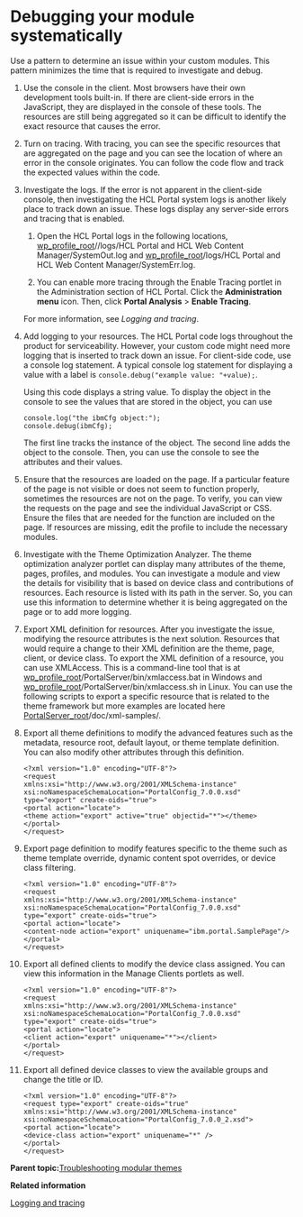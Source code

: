 # Debugging your module systematically 

Use a pattern to determine an issue within your custom modules. This pattern minimizes the time that is required to investigate and debug.

1.  Use the console in the client. Most browsers have their own development tools built-in. If there are client-side errors in the JavaScript, they are displayed in the console of these tools. The resources are still being aggregated so it can be difficult to identify the exact resource that causes the error.

2.  Turn on tracing. With tracing, you can see the specific resources that are aggregated on the page and you can see the location of where an error in the console originates. You can follow the code flow and track the expected values within the code.

3.  Investigate the logs. If the error is not apparent in the client-side console, then investigating the HCL Portal system logs is another likely place to track down an issue. These logs display any server-side errors and tracing that is enabled.

    1.  Open the HCL Portal logs in the following locations, [wp\_profile\_root](../reference/wpsdirstr.md#wp_profile_root)//logs/HCL Portal and HCL Web Content Manager/SystemOut.log and [wp\_profile\_root](../reference/wpsdirstr.md#wp_profile_root)/logs/HCL Portal and HCL Web Content Manager/SystemErr.log.

    2.  You can enable more tracing through the Enable Tracing portlet in the Administration section of HCL Portal. Click the **Administration menu** icon. Then, click **Portal Analysis** \> **Enable Tracing**.

    For more information, see *Logging and tracing*.

4.  Add logging to your resources. The HCL Portal code logs throughout the product for serviceability. However, your custom code might need more logging that is inserted to track down an issue. For client-side code, use a console log statement. A typical console log statement for displaying a value with a label is `console.debug("example value: "+value);`.

    Using this code displays a string value. To display the object in the console to see the values that are stored in the object, you can use

    ```
    console.log("the ibmCfg object:");
    console.debug(ibmCfg);
    ```

    The first line tracks the instance of the object. The second line adds the object to the console. Then, you can use the console to see the attributes and their values.

5.  Ensure that the resources are loaded on the page. If a particular feature of the page is not visible or does not seem to function properly, sometimes the resources are not on the page. To verify, you can view the requests on the page and see the individual JavaScript or CSS. Ensure the files that are needed for the function are included on the page. If resources are missing, edit the profile to include the necessary modules.

6.  Investigate with the Theme Optimization Analyzer. The theme optimization analyzer portlet can display many attributes of the theme, pages, profiles, and modules. You can investigate a module and view the details for visibility that is based on device class and contributions of resources. Each resource is listed with its path in the server. So, you can use this information to determine whether it is being aggregated on the page or to add more logging.

7.  Export XML definition for resources. After you investigate the issue, modifying the resource attributes is the next solution. Resources that would require a change to their XML definition are the theme, page, client, or device class. To export the XML definition of a resource, you can use XMLAccess. This is a command-line tool that is at [wp\_profile\_root](../reference/wpsdirstr.md#wp_profile_root)/PortalServer/bin/xmlaccess.bat in Windows and [wp\_profile\_root](../reference/wpsdirstr.md#wp_profile_root)/PortalServer/bin/xmlaccess.sh in Linux. You can use the following scripts to export a specific resource that is related to the theme framework but more examples are located here [PortalServer\_root](../reference/wpsdirstr.md#wp_root)/doc/xml-samples/.

8.  Export all theme definitions to modify the advanced features such as the metadata, resource root, default layout, or theme template definition. You can also modify other attributes through this definition.

    ```
    <?xml version="1.0" encoding="UTF-8"?>
    <request 
    xmlns:xsi="http://www.w3.org/2001/XMLSchema-instance" xsi:noNamespaceSchemaLocation="PortalConfig_7.0.0.xsd"
    type="export" create-oids="true">
    <portal action="locate">
    <theme action="export" active="true" objectid="*"></theme>
    </portal>
    </request>
    ```

9.  Export page definition to modify features specific to the theme such as theme template override, dynamic content spot overrides, or device class filtering.

    ```
    <?xml version="1.0" encoding="UTF-8"?>
    <request 
    xmlns:xsi="http://www.w3.org/2001/XMLSchema-instance" xsi:noNamespaceSchemaLocation="PortalConfig_7.0.0.xsd"
    type="export" create-oids="true">
    <portal action="locate">
    <content-node action="export" uniquename="ibm.portal.SamplePage"/>
    </portal>
    </request>
    ```

10. Export all defined clients to modify the device class assigned. You can view this information in the Manage Clients portlets as well.

    ```
    <?xml version="1.0" encoding="UTF-8"?>
    <request 
    xmlns:xsi="http://www.w3.org/2001/XMLSchema-instance" xsi:noNamespaceSchemaLocation="PortalConfig_7.0.0.xsd"
    type="export" create-oids="true">
    <portal action="locate">
    <client action="export" uniquename="*"></client>
    </portal>
    </request>
    ```

11. Export all defined device classes to view the available groups and change the title or ID.

    ```
    <?xml version="1.0" encoding="UTF-8"?>
    <request type="export" create-oids="true"
    xmlns:xsi="http://www.w3.org/2001/XMLSchema-instance"
    xsi:noNamespaceSchemaLocation="PortalConfig_7.0.0_2.xsd">
    <portal action="locate">
    <device-class action="export" uniquename="*" />
    </portal>	
    </request>
    ```


**Parent topic:**[Troubleshooting modular themes ](../dev-theme/themeopt_mod_debug_ovr.md)

**Related information**  


[Logging and tracing ](../trouble/pd_intr_logs.md)


